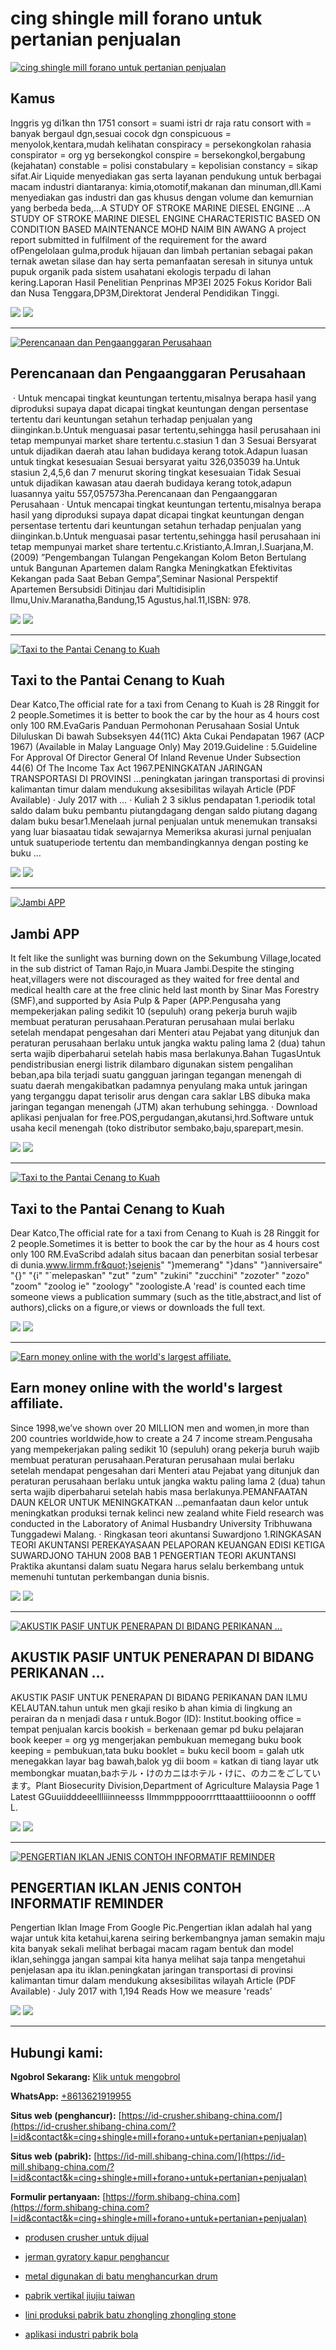 # cing shingle mill forano untuk pertanian penjualan

<a href="https://swt.shibang-china.com/?l=id&img&k=cing+shingle+mill+forano+untuk+pertanian+penjualan" target="_blank">![cing shingle mill forano untuk pertanian penjualan](http://static.shibang-china.com/all-800x300/903.jpg)</a>

## Kamus
Inggris yg di1kan thn 1751 consort = suami istri dr raja ratu consort with = banyak bergaul dgn,sesuai cocok dgn conspicuous = menyolok,kentara,mudah kelihatan conspiracy = persekongkolan rahasia conspirator = org yg bersekongkol conspire = bersekongkol,bergabung (kejahatan) constable = polisi constabulary = kepolisian constancy = sikap sifat.Air Liquide menyediakan gas serta layanan pendukung untuk berbagai macam industri diantaranya: kimia,otomotif,makanan dan minuman,dll.Kami menyediakan gas industri dan gas khusus dengan volume dan kemurnian yang berbeda beda,…A STUDY OF STROKE MARINE DIESEL ENGINE …A STUDY OF STROKE MARINE DIESEL ENGINE CHARACTERISTIC BASED ON CONDITION BASED MAINTENANCE MOHD NAIM BIN AWANG A project report submitted in fulfilment of the requirement for the award ofPengelolaan gulma,produk hijauan dan limbah pertanian sebagai pakan ternak awetan silase dan hay serta pemanfaatan seresah in situnya untuk pupuk organik pada sistem usahatani ekologis terpadu di lahan kering.Laporan Hasil Penelitian Penprinas MP3EI 2025 Fokus Koridor Bali dan Nusa Tenggara,DP3M,Direktorat Jenderal Pendidikan Tinggi.


<a href="https://whatsapp.shibangsoft.com/WhatsApp.php" target="_blank" title="WhatsApp">![](http://static.shibang-china.com/icon/whatsapp.png)</a> <a href="https://swt.shibang-china.com/?l=id&icon&k=cing+shingle+mill+forano+untuk+pertanian+penjualan" target="_blank">![](http://static.shibang-china.com/icon/chat-id.png)</a>

---

<a href="https://swt.shibang-china.com/?l=id&img&k=cing+shingle+mill+forano+untuk+pertanian+penjualan" target="_blank">![Perencanaan dan Pengaanggaran Perusahaan](http://static.shibang-china.com/all-800x300/989.jpg)</a>

## Perencanaan dan Pengaanggaran Perusahaan
&nbsp;&#0183;&#32;Untuk mencapai tingkat keuntungan tertentu,misalnya berapa hasil yang diproduksi supaya dapat dicapai tingkat keuntungan dengan persentase tertentu dari keuntungan setahun terhadap penjualan yang diinginkan.b.Untuk menguasai pasar tertentu,sehingga hasil perusahaan ini tetap mempunyai market share tertentu.c.stasiun 1 dan 3 Sesuai Bersyarat untuk dijadikan daerah atau lahan budidaya kerang totok.Adapun luasan untuk tingkat kesesuaian Sesuai bersyarat yaitu 326,035039 ha.Untuk stasiun 2,4,5,6 dan 7 menurut skoring tingkat kesesuaian Tidak Sesuai untuk dijadikan kawasan atau daerah budidaya kerang totok,adapun luasannya yaitu 557,057573ha.Perencanaan dan Pengaanggaran Perusahaan&nbsp;&#0183;&#32;Untuk mencapai tingkat keuntungan tertentu,misalnya berapa hasil yang diproduksi supaya dapat dicapai tingkat keuntungan dengan persentase tertentu dari keuntungan setahun terhadap penjualan yang diinginkan.b.Untuk menguasai pasar tertentu,sehingga hasil perusahaan ini tetap mempunyai market share tertentu.c.Kristianto,A.Imran,I.Suarjana,M.(2009) ”Pengembangan Tulangan Pengekangan Kolom Beton Bertulang untuk Bangunan Apartemen dalam Rangka Meningkatkan Efektivitas Kekangan pada Saat Beban Gempa”,Seminar Nasional Perspektif Apartemen Bersubsidi Ditinjau dari Multidisiplin Ilmu,Univ.Maranatha,Bandung,15 Agustus,hal.11,ISBN: 978.


<a href="https://whatsapp.shibangsoft.com/WhatsApp.php" target="_blank" title="WhatsApp">![](http://static.shibang-china.com/icon/whatsapp.png)</a> <a href="https://swt.shibang-china.com/?l=id&icon&k=cing+shingle+mill+forano+untuk+pertanian+penjualan" target="_blank">![](http://static.shibang-china.com/icon/chat-id.png)</a>

---

<a href="https://swt.shibang-china.com/?l=id&img&k=cing+shingle+mill+forano+untuk+pertanian+penjualan" target="_blank">![Taxi to the Pantai Cenang to Kuah](http://static.shibang-china.com/all-800x300/1463.jpg)</a>

## Taxi to the Pantai Cenang to Kuah
Dear Katco,The official rate for a taxi from Cenang to Kuah is 28 Ringgit for 2 people.Sometimes it is better to book the car by the hour as 4 hours cost only 100 RM.EvaGaris Panduan Permohonan Perusahaan Sosial Untuk Diluluskan Di bawah Subseksyen 44(11C) Akta Cukai Pendapatan 1967 (ACP 1967) (Available in Malay Language Only) May 2019.Guideline : 5.Guideline For Approval Of Director General Of Inland Revenue Under Subsection 44(6) Of The Income Tax Act 1967.PENINGKATAN JARINGAN TRANSPORTASI DI PROVINSI …peningkatan jaringan transportasi di provinsi kalimantan timur dalam mendukung aksesibilitas wilayah Article (PDF Available) &#183; July 2017 with …&nbsp;&#0183;&#32;Kuliah 2 3 siklus pendapatan 1.periodik total saldo dalam buku pembantu piutangdagang dengan saldo piutang dagang dalam buku besar1.Menelaah jurnal penjualan untuk menemukan transaksi yang luar biasaatau tidak sewajarnya Memeriksa akurasi jurnal penjualan untuk suatuperiode tertentu dan membandingkannya dengan posting ke buku …


<a href="https://whatsapp.shibangsoft.com/WhatsApp.php" target="_blank" title="WhatsApp">![](http://static.shibang-china.com/icon/whatsapp.png)</a> <a href="https://swt.shibang-china.com/?l=id&icon&k=cing+shingle+mill+forano+untuk+pertanian+penjualan" target="_blank">![](http://static.shibang-china.com/icon/chat-id.png)</a>

---

<a href="https://swt.shibang-china.com/?l=id&img&k=cing+shingle+mill+forano+untuk+pertanian+penjualan" target="_blank">![Jambi APP](http://static.shibang-china.com/all-800x300/201.jpg)</a>

## Jambi APP
It felt like the sunlight was burning down on the Sekumbung Village,located in the sub district of Taman Rajo,in Muara Jambi.Despite the stinging heat,villagers were not discouraged as they waited for free dental and medical health care at the free clinic held last month by Sinar Mas Forestry (SMF),and supported by Asia Pulp &amp; Paper (APP.Pengusaha yang mempekerjakan paling sedikit 10 (sepuluh) orang pekerja buruh wajib membuat peraturan perusahaan.Peraturan perusahaan mulai berlaku setelah mendapat pengesahan dari Menteri atau Pejabat yang ditunjuk dan peraturan perusahaan berlaku untuk jangka waktu paling lama 2 (dua) tahun serta wajib diperbaharui setelah habis masa berlakunya.Bahan TugasUntuk pendistribusian energi listrik dilambaro digunakan sistem pengalihan beban,apa bila terjadi suatu gangguan jaringan tegangan menengah di suatu daerah mengakibatkan padamnya penyulang maka untuk jaringan yang terganggu dapat terisolir arus dengan cara saklar LBS dibuka maka jaringan tegangan menengah (JTM) akan terhubung sehingga.&nbsp;&#0183;&#32;Download aplikasi penjualan for free.POS,pergudangan,akutansi,hrd.Software untuk usaha kecil menengah (toko distributor sembako,baju,sparepart,mesin.


<a href="https://whatsapp.shibangsoft.com/WhatsApp.php" target="_blank" title="WhatsApp">![](http://static.shibang-china.com/icon/whatsapp.png)</a> <a href="https://swt.shibang-china.com/?l=id&icon&k=cing+shingle+mill+forano+untuk+pertanian+penjualan" target="_blank">![](http://static.shibang-china.com/icon/chat-id.png)</a>

---

<a href="https://swt.shibang-china.com/?l=id&img&k=cing+shingle+mill+forano+untuk+pertanian+penjualan" target="_blank">![Taxi to the Pantai Cenang to Kuah](http://static.shibang-china.com/all-800x300/1130.jpg)</a>

## Taxi to the Pantai Cenang to Kuah
Dear Katco,The official rate for a taxi from Cenang to Kuah is 28 Ringgit for 2 people.Sometimes it is better to book the car by the hour as 4 hours cost only 100 RM.EvaScribd adalah situs bacaan dan penerbitan sosial terbesar di dunia.www.lirmm.fr&quot;}sejenis&quot; &quot;}memerang&quot; &quot;}dans&quot; &quot;}anniversaire&quot; &quot;{}&quot; &quot;{i&quot; &quot;`melepaskan&quot; &quot;zut&quot; &quot;zum&quot; &quot;zukini&quot; &quot;zucchini&quot; &quot;zozoter&quot; &quot;zozo&quot; &quot;zoom&quot; &quot;zoolog ie&quot; &quot;zoology&quot; &quot;zoologiste.A 'read' is counted each time someone views a publication summary (such as the title,abstract,and list of authors),clicks on a figure,or views or downloads the full text.


<a href="https://whatsapp.shibangsoft.com/WhatsApp.php" target="_blank" title="WhatsApp">![](http://static.shibang-china.com/icon/whatsapp.png)</a> <a href="https://swt.shibang-china.com/?l=id&icon&k=cing+shingle+mill+forano+untuk+pertanian+penjualan" target="_blank">![](http://static.shibang-china.com/icon/chat-id.png)</a>

---

<a href="https://swt.shibang-china.com/?l=id&img&k=cing+shingle+mill+forano+untuk+pertanian+penjualan" target="_blank">![Earn money online with the world's largest affiliate.](http://static.shibang-china.com/all-800x300/114.jpg)</a>

## Earn money online with the world's largest affiliate.
Since 1998,we’ve shown over 20 MILLION men and women,in more than 200 countries worldwide,how to create a 24 7 income stream.Pengusaha yang mempekerjakan paling sedikit 10 (sepuluh) orang pekerja buruh wajib membuat peraturan perusahaan.Peraturan perusahaan mulai berlaku setelah mendapat pengesahan dari Menteri atau Pejabat yang ditunjuk dan peraturan perusahaan berlaku untuk jangka waktu paling lama 2 (dua) tahun serta wajib diperbaharui setelah habis masa berlakunya.PEMANFAATAN DAUN KELOR UNTUK MENINGKATKAN …pemanfaatan daun kelor untuk meningkatkan produksi ternak kelinci new zealand white Field research was conducted in the Laboratory of Animal Husbandry University Tribhuwana Tunggadewi Malang.&nbsp;&#0183;&#32;Ringkasan teori akuntansi Suwardjono 1.RINGKASAN TEORI AKUNTANSI PEREKAYASAAN PELAPORAN KEUANGAN EDISI KETIGA SUWARDJONO TAHUN 2008 BAB 1 PENGERTIAN TEORI AKUNTANSI Praktika akuntansi dalam suatu Negara harus selalu berkembang untuk memenuhi tuntutan perkembangan dunia bisnis.


<a href="https://whatsapp.shibangsoft.com/WhatsApp.php" target="_blank" title="WhatsApp">![](http://static.shibang-china.com/icon/whatsapp.png)</a> <a href="https://swt.shibang-china.com/?l=id&icon&k=cing+shingle+mill+forano+untuk+pertanian+penjualan" target="_blank">![](http://static.shibang-china.com/icon/chat-id.png)</a>

---

<a href="https://swt.shibang-china.com/?l=id&img&k=cing+shingle+mill+forano+untuk+pertanian+penjualan" target="_blank">![AKUSTIK PASIF UNTUK PENERAPAN DI BIDANG PERIKANAN …](http://static.shibang-china.com/all-800x300/572.jpg)</a>

## AKUSTIK PASIF UNTUK PENERAPAN DI BIDANG PERIKANAN …
AKUSTIK PASIF UNTUK PENERAPAN DI BIDANG PERIKANAN DAN ILMU KELAUTAN.tahun untuk men gkaji resiko b ahan kimia di lingkung an perairan da n menjadi dasa r untuk.Bogor (ID): Institut.booking office = tempat penjualan karcis bookish = berkenaan gemar pd buku pelajaran book keeper = org yg mengerjakan pembukuan memegang buku book keeping = pembukuan,tata buku booklet = buku kecil boom = galah utk menegakkan layar bag bawah,balok yg dii boom = katkan di tiang layar utk membongkar muatan,baホテル・けのカニはホテル・けに、のカニをごしています。Plant Biosecurity Division,Department of Agriculture Malaysia Page 1 Latest GGuuiidddeeellliiinneesss IImmmpppooorrrtttaaatttiiiooonnn o oofff L.


<a href="https://whatsapp.shibangsoft.com/WhatsApp.php" target="_blank" title="WhatsApp">![](http://static.shibang-china.com/icon/whatsapp.png)</a> <a href="https://swt.shibang-china.com/?l=id&icon&k=cing+shingle+mill+forano+untuk+pertanian+penjualan" target="_blank">![](http://static.shibang-china.com/icon/chat-id.png)</a>

---

<a href="https://swt.shibang-china.com/?l=id&img&k=cing+shingle+mill+forano+untuk+pertanian+penjualan" target="_blank">![PENGERTIAN IKLAN JENIS CONTOH INFORMATIF REMINDER](http://static.shibang-china.com/all-800x300/930.jpg)</a>

## PENGERTIAN IKLAN JENIS CONTOH INFORMATIF REMINDER
Pengertian Iklan Image From Google Pic.Pengertian iklan adalah hal yang wajar untuk kita ketahui,karena seiring berkembangnya jaman semakin maju kita banyak sekali melihat berbagai macam ragam bentuk dan model iklan,sehingga jangan sampai kita hanya melihat saja tanpa mengetahui penjelasan apa itu iklan.peningkatan jaringan transportasi di provinsi kalimantan timur dalam mendukung aksesibilitas wilayah Article (PDF Available) &#183; July 2017 with 1,194 Reads How we measure 'reads'

<a href="https://whatsapp.shibangsoft.com/WhatsApp.php" target="_blank" title="WhatsApp">![](http://static.shibang-china.com/icon/whatsapp.png)</a> <a href="https://swt.shibang-china.com/?l=id&icon&k=cing+shingle+mill+forano+untuk+pertanian+penjualan" target="_blank">![](http://static.shibang-china.com/icon/chat-id.png)</a>

---
## Hubungi kami:

**Ngobrol Sekarang:** [Klik untuk mengobrol](https://swt.shibang-china.com?l=id&contact&k=cing+shingle+mill+forano+untuk+pertanian+penjualan)

**WhatsApp:**  [+8613621919955](https://whatsapp.shibangsoft.com/WhatsApp.php)

**Situs web (penghancur):** [https://id-crusher.shibang-china.com/](https://id-crusher.shibang-china.com/?l=id&contact&k=cing+shingle+mill+forano+untuk+pertanian+penjualan)

**Situs web (pabrik):** [https://id-mill.shibang-china.com/](https://id-mill.shibang-china.com/?l=id&contact&k=cing+shingle+mill+forano+untuk+pertanian+penjualan)

**Formulir pertanyaan:** [https://form.shibang-china.com](https://form.shibang-china.com?l=id&contact&k=cing+shingle+mill+forano+untuk+pertanian+penjualan)

* [produsen crusher untuk dijual](../50/produsen%20crusher%20untuk%20dijual.md)

* [jerman gyratory kapur penghancur](../44/jerman%20gyratory%20kapur%20penghancur.md)

* [metal digunakan di batu menghancurkan drum](../42/metal%20digunakan%20di%20batu%20menghancurkan%20drum.md)

* [pabrik vertikal jiujiu taiwan](../49/pabrik%20vertikal%20jiujiu%20taiwan.md)

* [lini produksi pabrik batu zhongling zhongling stone](../50/lini%20produksi%20pabrik%20batu%20zhongling%20zhongling%20stone.md)

* [aplikasi industri pabrik bola](../41/aplikasi%20industri%20pabrik%20bola.md)